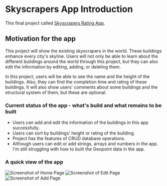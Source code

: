 # Skyscrapers App Introduction

This final project called [Skyscrapers Rating App](https://firebase-skyscrapers-app.vercel.app/).

## Motivation for the app

This project will show the existing skyscrapers in the world. These buildings enhance every city's skyline. Users will not only be able to learn about the different buildings around the world through this project, but they can also edit the information by editing, adding, or deleting them.

In this project, users will be able to see the name and the height of the buildings. Also, they can find the completion time and rating of these buildings. It will also show users' comments about some buildings and the structural system of them, but these are optional.

### Current status of the app - what's build and what remains to be built

- Users can add and edit the information of the buildings in this app successfully.
- Users can sort by buildings' height or rating of the building.
- Project has the features of CRUD database operations.
- Although users can edit or add strings, arrays and numbers in the app. I'm still struggling with how to built the Geopoint data in the app.

### A quick view of the app

![Screenshot of Home Page](https://github.com/jerryyuan10/final-project/blob/master/src/images/Screenshot-Home-page.png)
![Screenshot of Edit Page](https://github.com/jerryyuan10/final-project/blob/master/src/images/Screenshot-editPage.png)
![Screenshot of Add Page](https://github.com/jerryyuan10/final-project/blob/master/src/images/Screenshot-addPage.png)
